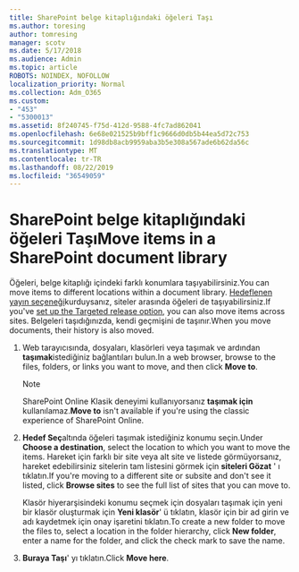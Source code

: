 ```yaml
---
title: SharePoint belge kitaplığındaki öğeleri Taşı
ms.author: toresing
author: tomresing
manager: scotv
ms.date: 5/17/2018
ms.audience: Admin
ms.topic: article
ROBOTS: NOINDEX, NOFOLLOW
localization_priority: Normal
ms.collection: Adm_O365
ms.custom:
- "453"
- "5300013"
ms.assetid: 8f240745-f75d-412d-9588-4fc7ad862041
ms.openlocfilehash: 6e68e021525b9bff1c9666d0db5b44ea5d72c753
ms.sourcegitcommit: 1d98db8acb9959aba3b5e308a567ade6b62da56c
ms.translationtype: MT
ms.contentlocale: tr-TR
ms.lasthandoff: 08/22/2019
ms.locfileid: "36549059"
---
```

# <a name="move-items-in-a-sharepoint-document-library"></a><span data-ttu-id="2746d-102">SharePoint belge kitaplığındaki öğeleri Taşı</span><span class="sxs-lookup"><span data-stu-id="2746d-102">Move items in a SharePoint document library</span></span>

<span data-ttu-id="2746d-103">Öğeleri, belge kitaplığı içindeki farklı konumlara taşıyabilirsiniz.</span><span class="sxs-lookup"><span data-stu-id="2746d-103">You can move items to different locations within a document library.</span></span> <span data-ttu-id="2746d-104">[Hedeflenen yayın seçeneği](https://go.microsoft.com/fwlink/?linkid=622980)kurduysanız, siteler arasında öğeleri de taşıyabilirsiniz.</span><span class="sxs-lookup"><span data-stu-id="2746d-104">If you've [set up the Targeted release option](https://go.microsoft.com/fwlink/?linkid=622980), you can also move items across sites.</span></span> <span data-ttu-id="2746d-105">Belgeleri taşıdığınızda, kendi geçmişini de taşınır.</span><span class="sxs-lookup"><span data-stu-id="2746d-105">When you move documents, their history is also moved.</span></span>
  
1. <span data-ttu-id="2746d-106">Web tarayıcısında, dosyaları, klasörleri veya taşımak ve ardından **taşımak**istediğiniz bağlantıları bulun.</span><span class="sxs-lookup"><span data-stu-id="2746d-106">In a web browser, browse to the files, folders, or links you want to move, and then click **Move to**.</span></span>

    > [!NOTE]
    > <span data-ttu-id="2746d-107">SharePoint Online Klasik deneyimi kullanıyorsanız **taşımak için** kullanılamaz.</span><span class="sxs-lookup"><span data-stu-id="2746d-107">**Move to** isn't available if you're using the classic experience of SharePoint Online.</span></span>
  
2. <span data-ttu-id="2746d-108">**Hedef Seç**altında öğeleri taşımak istediğiniz konumu seçin.</span><span class="sxs-lookup"><span data-stu-id="2746d-108">Under **Choose a destination**, select the location to which you want to move the items.</span></span> <span data-ttu-id="2746d-109">Hareket için farklı bir site veya alt site ve listede görmüyorsanız, hareket edebilirsiniz sitelerin tam listesini görmek için **siteleri Gözat** ' ı tıklatın.</span><span class="sxs-lookup"><span data-stu-id="2746d-109">If you're moving to a different site or subsite and don't see it listed, click **Browse sites** to see the full list of sites that you can move to.</span></span>

    <span data-ttu-id="2746d-110">Klasör hiyerarşisindeki konumu seçmek için dosyaları taşımak için yeni bir klasör oluşturmak için **Yeni klasör**' ü tıklatın, klasör için bir ad girin ve adı kaydetmek için onay işaretini tıklatın.</span><span class="sxs-lookup"><span data-stu-id="2746d-110">To create a new folder to move the files to, select a location in the folder hierarchy, click **New folder**, enter a name for the folder, and click the check mark to save the name.</span></span>

3. <span data-ttu-id="2746d-111">**Buraya Taşı**' yı tıklatın.</span><span class="sxs-lookup"><span data-stu-id="2746d-111">Click **Move here**.</span></span>
